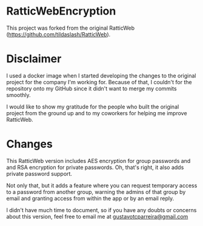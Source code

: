 # RatticWebEncryption
This project was forked from the original RatticWeb (https://github.com/tildaslash/RatticWeb).

# Disclaimer
I used a docker image when I started developing the changes to the original project for the company I'm working for. Because of that, I couldn't for the repository onto my GitHub since it didn't want to merge my commits smoothly.

I would like to show my gratitude for the people who built the original project from the ground up and to my coworkers for helping me improve RatticWeb.

# Changes
This RatticWeb version includes AES encryption for group passwords and and RSA encryption for private passwords. Oh, that's right, it also adds private password support.

Not only that, but it adds a feature where you can request temporary access to a password from another group, warning the admins of that group by email and granting access from within the app or by an email reply.

I didn't have much time to document, so if you have any doubts or concerns about this version, feel free to email me at gustavotcparreira@gmail.com
